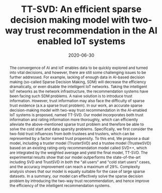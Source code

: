 ---
title: "TT-SVD: An efficient sparse decision making model with two-way trust recommendation in the AI enabled IoT systems"
abstract: "The convergence of AI and IoT enables data to be quickly explored and turned into vital decisions, and however, there are still some challenging issues to be further addressed. For example, lacking of enough data in AI-based decision making (so-called Sparse Decision Making, SDM) will decrease the efficiency dramatically, or even disable the intelligent IoT networks. Taking the intelligent IoT networks as the network infrastructure, the recommendation systems have been facing such SDM problems. A naive solution is to introduce trust information. However, trust information may also face the difficulty of sparse trust evidence (a.k.a sparse trust problem). In our work, an accurate sparse decision-making model with two-way trust recommendation in the AI-enabled IoT systems is proposed, named TT-SVD. Our model incorporates both trust information and rating information more thoroughly, which can efficiently alleviate the above-mentioned sparse trust problem and therefore be able to solve the cold start and data sparsity problems. Specifically, we first consider the two-fold trust influences from both trustees and trusters, which can be represented by a factor named trust propensity. To this end, We propose a dual model, including a truster model (TrusterSVD) and a trustee model (TrusteeSVD) based on an existing rating-only recommendation model called SVD++, which are integrated by the weighted average and yield the final model, TT-SVD. The experimental results show that our model outperforms the state-of-the-art including SVD and TrustSVD in both the \"all users\" and \"cold start users\" cases, and the accuracy improvement can reach a maximum of 29%. Complexity analysis shows that our model is equally suitable for the case of large sparse datasets. In a summary, our model can effectively solve the sparse decision problem by introducing the two-way trust recommendation, and hence improve the efficiency of the intelligent recommendation systems."
collection: publications
permalink: /publication/xu2020ttsvd
date: 2020-06-30
venue: 'IEEE Internet of Things'
paperurl: '/files/pdf/papers/xu2020ttsvd.pdf'
#url_pdf: "https://gala.gre.ac.uk/id/eprint/28670/1/28670%20
link: 'https://ieeexplore.ieee.org/document/9129792'
citation: 'Guangquan Xu, Yuyang Zhao, Litao Jiao, Meiqi Feng, Zhong Ji, Emmanouil Panaousis, Si Chen, Xi Zheng (2022). 
  &quot;TT-SVD: An efficient sparse decision making model with two-way trust recommendation in the AI enabled IoT systems.&quot;
  <i>IEEE Internet of Things</i>, 8(12), 9559 - 9567.
  <span style="color:#2979ab;">(JCR 2019: 9.515, CiteScore 2020: 13.9)</span>'
---